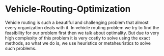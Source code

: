 # Vehicle-Routing-Optimization

Vehicle routing is such a beautiful and challenging problem that almost every organization deals with it.
In vehicle routing problem we try to find the feasibility for our problem first then we talk about optimality. But 
due to very high complexity of this problem it is very costly to solve using the exact methods, so what we do is,
we use heuristics or metaheuristics to solve such problems.

